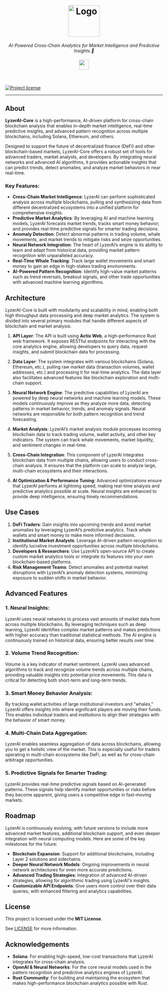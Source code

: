 <h1 align="center">
  <a href="https://github.com/LyzerAI/LyzerAI-Core">
    <!-- Logo placeholder, add logo image URL -->
    <img src="docs/images/logo.svg" alt="Logo" width="100" height="100">
  </a>
</h1>

<p align="center">
  <i align="center">AI-Powered Cross-Chain Analytics for Market Intelligence and Predictive Insights 🚀</i>
</p>

<h4 align="center">
   <img height="32" width="32" src="https://simpleicons.org/icons/solana.svg" />
</h4>
<br />

[![Project license](https://img.shields.io/github/license/LyzerAI/LyzerAI-Core.svg?style=flat-square)](LICENSE)

---

## About

**LyzerAI-Core** is a high-performance, AI-driven platform for cross-chain blockchain analysis that enables in-depth market intelligence, real-time predictive insights, and advanced pattern recognition across multiple blockchains, including Solana, Ethereum, and others.

Designed to support the future of decentralized finance (DeFi) and other blockchain-based markets, LyzerAI-Core offers a robust set of tools for advanced traders, market analysts, and developers. By integrating neural networks and advanced AI algorithms, it provides actionable insights that can predict trends, detect anomalies, and analyze market behaviors in near real-time.

### Key Features:
- **Cross-Chain Market Intelligence**: LyzerAI can perform sophisticated analysis across multiple blockchains, pulling and synthesizing data from different decentralized ecosystems into a unified platform for comprehensive insights.
- **Predictive Market Analytics**: By leveraging AI and machine learning models, LyzerAI forecasts market trends, tracks smart money behavior, and provides real-time predictive signals for smarter trading decisions.
- **Anomaly Detection**: Detect abnormal patterns in trading volume, whale movements, and market trends to mitigate risks and seize opportunities.
- **Neural Network Integration**: The heart of LyzerAI’s engine is its ability to learn and adapt from historical data, providing market pattern recognition with unparalleled accuracy.
- **Real-Time Whale Tracking**: Track large wallet movements and smart money to gain an edge in high-stakes trading environments.
- **AI-Powered Pattern Recognition**: Identify high-value market patterns such as trend reversals, breakout signals, and other trade opportunities with advanced machine learning algorithms.

## Architecture

LyzerAI-Core is built with modularity and scalability in mind, enabling both high throughput data processing and deep market analytics. The system is divided into several primary modules that handle different aspects of blockchain and market analysis:

1. **API Layer**: The API is built using **Actix Web**, a high-performance Rust web framework. It exposes RESTful endpoints for interacting with the core analytics engine, allowing developers to query data, request insights, and submit blockchain data for processing.

2. **Data Layer**: The system integrates with various blockchains (Solana, Ethereum, etc.), pulling raw market data (transaction volumes, wallet addresses, etc.) and processing it for real-time analytics. The data layer also facilitates advanced features like blockchain exploration and multi-chain support.

3. **Neural Network Engine**: The predictive capabilities of LyzerAI are powered by deep neural networks and machine learning models. These models continuously improve as they analyze more data, detecting patterns in market behavior, trends, and anomaly signals. Neural networks are responsible for both pattern recognition and trend forecasting.

4. **Market Analysis**: LyzerAI’s market analysis module processes incoming blockchain data to track trading volume, wallet activity, and other key indicators. The system can track whale movements, market liquidity, and sentiment changes in real-time.

5. **Cross-Chain Integration**: This component of LyzerAI integrates blockchain data from multiple chains, allowing users to conduct cross-chain analysis. It ensures that the platform can scale to analyze large, multi-chain ecosystems and their interactions.

6. **AI Optimization & Performance Tuning**: Advanced optimizations ensure that LyzerAI performs at lightning speed, making real-time analysis and predictive analytics possible at scale. Neural insights are enhanced to provide deep intelligence, ensuring timely recommendations.

## Use Cases

1. **DeFi Traders**: Gain insights into upcoming trends and avoid market anomalies by leveraging LyzerAI’s predictive analytics. Track whale wallets and smart money to make more informed decisions.
2. **Institutional Market Analysts**: Leverage AI-driven pattern recognition to identify lucrative investment opportunities across multiple blockchains.
3. **Developers & Researchers**: Use LyzerAI’s open-source API to create custom market analytics tools or integrate its features into your own blockchain-based platforms.
4. **Risk Management Teams**: Detect anomalies and potential market disruptions with LyzerAI’s anomaly detection systems, minimizing exposure to sudden shifts in market behavior.

## Advanced Features

### 1. **Neural Insights**:
LyzerAI uses neural networks to process vast amounts of market data from across multiple blockchains. By leveraging techniques such as deep learning, LyzerAI identifies complex market patterns and makes predictions with higher accuracy than traditional statistical methods. The AI engine is continuously trained on historical data, ensuring better results over time.

### 2. **Volume Trend Recognition**:
Volume is a key indicator of market sentiment. LyzerAI uses advanced algorithms to track and recognize volume trends across multiple chains, providing valuable insights into potential price movements. This data is critical for detecting both short-term and long-term trends.

### 3. **Smart Money Behavior Analysis**:
By tracking wallet activities of large institutional investors and "whales," LyzerAI offers insights into where significant players are moving their funds. This enables individual traders and institutions to align their strategies with the behavior of smart money.

### 4. **Multi-Chain Data Aggregation**:
LyzerAI enables seamless aggregation of data across blockchains, allowing you to get a holistic view of the market. This is especially useful for traders operating in multi-chain ecosystems like DeFi, as well as for cross-chain arbitrage opportunities.

### 5. **Predictive Signals for Smarter Trading**:
LyzerAI provides real-time predictive signals based on AI-generated patterns. These signals help identify market opportunities or risks before they become apparent, giving users a competitive edge in fast-moving markets.

## Roadmap

LyzerAI is continuously evolving, with future versions to include more advanced market features, additional blockchain support, and even deeper integration with neural computing models. Here are some of the key milestones for the future:

- **Blockchain Expansion**: Support for additional blockchains, including Layer 2 solutions and sidechains.
- **Deeper Neural Network Models**: Ongoing improvements in neural network architectures for even more accurate predictions.
- **Advanced Trading Strategies**: Integration of advanced AI-driven strategies, allowing for algorithmic trading using LyzerAI's insights.
- **Customizable API Endpoints**: Give users more control over their data queries, with enhanced filtering and analytics capabilities.

## License

This project is licensed under the **MIT License**.

See [LICENSE](LICENSE) for more information.

## Acknowledgements

- **Solana**: For enabling high-speed, low-cost transactions that LyzerAI integrates for cross-chain analysis.
- **OpenAI & Neural Networks**: For the core neural models used in the pattern recognition and predictive analytics engines of LyzerAI.
- **Rust Community**: For building and maintaining the ecosystem that makes high-performance blockchain analytics possible with Rust.
